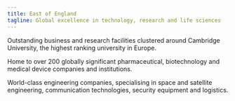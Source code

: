 ```yaml
---
title: East of England
tagline: Global excellence in technology, research and life sciences
---
```

Outstanding business and research facilities clustered around Cambridge University, the highest ranking university in Europe.


Home to over 200 globally significant pharmaceutical, biotechnology and medical device companies and institutions.


World-class engineering companies, specialising in space and satellite engineering, communication technologies, security equipment and logistics.


